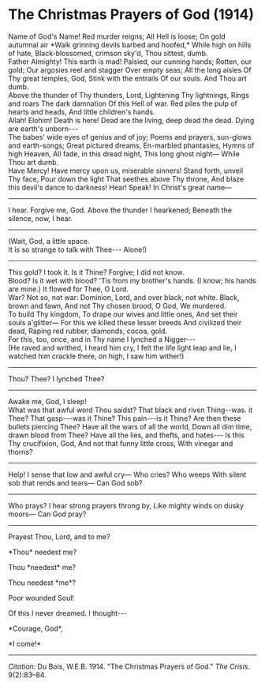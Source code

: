 <!--
title:   The Christmas Prayers of God
author:  Du Bois, W.E.B.
journal: The Crisis
year:    1914
volume:  9
issue:   2
pages:   83-84
-->

# The Christmas Prayers of God (1914)

<div class="poem">
Name of God's Name!  
Red murder reigns;  
All Hell is loose;  
On gold autumnal air  
*Walk grinning devils barbed and hoofed,*  
While high on hills of hate,  
Black-blossomed, crimson sky'd,  
Thou sittest, dumb.
</div>

<div class="poem">
Father Almighty!  
This earth is mad!  
Palsied, our cunning hands;  
Rotten, our gold;  
Our argosies reel and stagger  
Over empty seas;  
All the long aisles  
Of Thy great temples, God,  
Stink with the entrails  
Of our souls.  
And Thou art dumb.
</div>

<div class="poem">
Above the thunder of Thy thunders, Lord,  
Lightening Thy lightnings,  
Rings and roars  
The dark damnation  
Of this Hell of war.  
Red piles the pulp of hearts and heads,  
And little children's hands.
</div>

<div class="poem">
Allah!  
Elohim!  
Death is here!  
Dead are the living, deep dead the dead.  
Dying are earth's unborn---
</div>

<div class="poem">
The babes' wide eyes of genius and of joy;  
Poems and prayers, sun-glows and earth-songs;  
Great pictured dreams,  
En-marbled phantasies,  
Hymns of high Heaven,  
All fade, in this dread night,  
This long ghost night—  
While Thou art dumb.
</div>

<div class="poem">
Have Mercy!  
Have mercy upon us, miserable sinners!  
Stand forth, unveil Thy face,  
Pour down the light  
That seethes above Thy throne,  
And blaze this devil's dance to darkness!  
Hear!  
Speak!  
In Christ's great name—
</div>
<hr/>
<div class="poem">
I hear.  
Forgive me, God.  
Above the thunder I hearkened;  
Beneath the silence, now,  
I hear.
</div>
<hr/>
<div class="poem">

(Wait, God, a little space.  
It is so strange to talk with Thee---
Alone!)
</div>
<hr/>
<div class="poem">
This gold?  
I took it.  
Is it Thine?  
Forgive; I did not know.
</div>

<div class="poem">
Blood? Is it wet with blood?  
'Tis from my brother's hands.  
(I know; his hands are mine.)  
It flowed for Thee, O Lord.
</div>

<div class="poem">
War? Not so, not war:  
Dominion, Lord, and over black, not white.  
Black, brown and fawn,  
And not Thy chosen brood, O God,  
We murdered.
</div>

<div class="poem">
To build Thy kingdom,  
To drape our wives and little ones,  
And set their souls a'glitter—  
For this we killed these lesser breeds  
And civilized their dead,  
Raping red rubber, diamonds, cocoa, gold.
</div>

<div class="poem">
For this, too, once, and in Thy name  
I lynched a Nigger---
</div>

<div class="poem">
(He raved and writhed,  
I heard him cry,  
I felt the life light leap and lie,  
I watched him crackle there, on high,  
I saw him wither!)
</div>
<hr/>
<div class="poem">
Thou?  
Thee?  
I lynched Thee?
</div>
<hr/>
<div class="poem">
Awake me, God, I sleep!  
</div>

<div class="poem">
What was that awful word Thou saidst?  
That black and riven Thing--was. it Thee?
That gasp---was it Thine?  
This pain---is it Thine?  
Are then these bullets piercing Thee?  
Have all the wars of all the world,  
Down all dim time, drawn blood from Thee?
Have all the lies, and thefts, and hates---
Is this Thy crucifixion, God,  
And not that funny little cross,  
With vinegar and thorns?
</div>
<hr/>
<div class="poem">
Help!  
I sense that low and awful cry—  
Who cries?  
Who weeps  
With silent sob that rends and tears—  
Can God sob?
</div>
<hr/>
<div class="poem">
Who prays?  
I hear strong prayers throng by,  
Like mighty winds on dusky moors—  
Can God pray?
</div>
<hr/>
<div class="poem">
<p class = "verse">Prayest Thou, Lord, and to me?  
<p class = "verse">*Thou* needest me?  
<p class = "verse">Thou *needest* me?  
<p class = "verse">Thou needest *me*?  
<p class = "verse">Poor wounded Soul!  
<p class = "verse">Of this I never dreamed. I thought---  
<p class = "verse">*Courage, God*,  
<p class = "verse">*I come!*
</div>

______________
*Citation:* Du Bois, W.E.B. 1914. "The Christmas Prayers of God." *The Crisis*. 9(2):83&ndash;84.